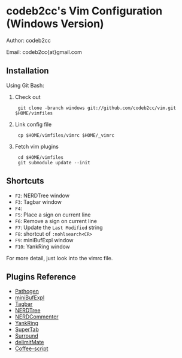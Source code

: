codeb2cc's Vim Configuration (Windows Version)
==============================================
Author: codeb2cc

Email: codeb2cc{at}gmail.com

Installation
--------------------
Using Git Bash:

1. Check out

        git clone -branch windows git://github.com/codeb2cc/vim.git $HOME/vimfiles

2. Link config file

        cp $HOME/vimfiles/vimrc $HOME/_vimrc

3. Fetch vim plugins

        cd $HOME/vimfiles
        git submodule update --init

Shortcuts
---------

* `F2`: NERDTree window
* `F3`: Tagbar window
* `F4`:
* `F5`: Place a sign on current line
* `F6`: Remove a sign on current line
* `F7`: Update the `Last Modified` string
* `F8`: shortcut of `:nohlsearch<CR>`
* `F9`: miniBufExpl window
* `F10`: YankRing window

For more detail, just look into the vimrc file.

Plugins Reference
-----------------

* [Pathogen](https://github.com/tpope/vim-pathogen)
* [miniBufExpl](https://github.com/fholgado/minibufexpl.vim)
* [Tagbar](https://github.com/majutsushi/tagbar)
* [NERDTree](https://github.com/scrooloose/nerdtree)
* [NERDCommenter](https://github.com/scrooloose/nerdcommenter)
* [YankRing](https://github.com/vim-scripts/YankRing.vim)
* [SuperTab](https://github.com/ervandew/supertab)
* [Surround](https://github.com/tpope/vim-surround)
* [delimitMate](https://github.com/Raimondi/delimitMate)
* [Coffee-script](https://github.com/kchmck/vim-coffee-script)

